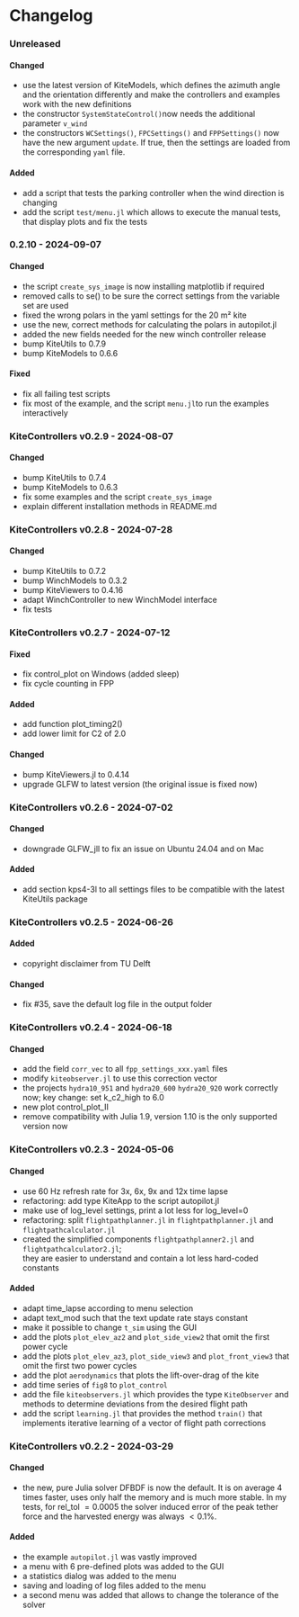 # Changelog
### Unreleased
#### Changed
- use the latest version of KiteModels, which defines the azimuth angle and the orientation differently and make the controllers and examples work with the new definitions
- the constructor `SystemStateControl()`now needs the additional parameter `v_wind`
- the constructors `WCSettings()`, `FPCSettings()` and `FPPSettings()` now have the new argument `update`. If true, then the settings are loaded from the corresponding `yaml` file.

#### Added
- add a script that tests the parking controller when the wind direction is changing
- add the script `test/menu.jl` which allows to execute the manual tests, that display plots and fix the tests


### 0.2.10 - 2024-09-07
#### Changed
- the script `create_sys_image` is now installing matplotlib if required
- removed calls to se() to be sure the correct settings from the variable set are used
- fixed the wrong polars in the yaml settings for the 20 m² kite
- use the new, correct methods for calculating the polars in autopilot.jl
- added the new fields needed for the new winch controller release
- bump KiteUtils to 0.7.9
- bump KiteModels to 0.6.6
#### Fixed
- fix all failing test scripts
- fix most of the example, and the script `menu.jl`to run the examples interactively 

### KiteControllers v0.2.9 - 2024-08-07
#### Changed
- bump KiteUtils to 0.7.4
- bump KiteModels to 0.6.3
- fix some examples and the script `create_sys_image`
- explain different installation methods in README.md

### KiteControllers v0.2.8 - 2024-07-28
#### Changed
- bump KiteUtils to 0.7.2
- bump WinchModels to 0.3.2
- bump KiteViewers to 0.4.16
- adapt WinchController to new WinchModel interface
- fix tests

### KiteControllers v0.2.7 - 2024-07-12
#### Fixed
- fix control_plot on Windows (added sleep)
- fix cycle counting in FPP
#### Added
- add function plot_timing2()
- add lower limit for C2 of 2.0
#### Changed
- bump KiteViewers.jl to 0.4.14
- upgrade GLFW to latest version (the original issue is fixed now)

### KiteControllers v0.2.6 - 2024-07-02
#### Changed
- downgrade GLFW_jll to fix an issue on Ubuntu 24.04 and on Mac
#### Added
- add section kps4-3l to all settings files to be compatible with the latest KiteUtils package

### KiteControllers v0.2.5 - 2024-06-26
#### Added
- copyright disclaimer from TU Delft
#### Changed
- fix #35, save the default log file in the output folder

### KiteControllers v0.2.4 - 2024-06-18
#### Changed
- add the field `corr_vec` to all `fpp_settings_xxx.yaml` files
- modify `kiteobserver.jl` to use this correction vector
- the projects `hydra10_951` and `hydra20_600` `hydra20_920` work correctly now; key change: set k_c2_high to 6.0
- new plot control_plot_II
- remove compatibility with Julia 1.9, version 1.10 is the only supported version now

### KiteControllers v0.2.3 - 2024-05-06
#### Changed
- use 60 Hz refresh rate for 3x, 6x, 9x and 12x time lapse
- refactoring: add type KiteApp to the script autopilot.jl
- make use of log_level settings, print a lot less for log_level=0
- refactoring: split `flightpathplanner.jl` in `flightpathplanner.jl` and `flightpathcalculator.jl`
- created the simplified components `flightpathplanner2.jl` and `flightpathcalculator2.jl`;  
  they are easier to understand and contain a lot less hard-coded constants

#### Added
- adapt time_lapse according to menu selection
- adapt text_mod such that the text update rate stays constant
- make it possible to change `t_sim` using the GUI
- add the plots `plot_elev_az2` and `plot_side_view2` that omit the first power cycle
- add the plots `plot_elev_az3`, `plot_side_view3` and `plot_front_view3` that omit the first two power cycles
- add the plot `aerodynamics` that plots the lift-over-drag of the kite
- add time series of `fig8` to `plot_control`
- add the file `kiteobservers.jl` which provides the type `KiteObserver` and methods to 
determine deviations from the desired flight path
- add the script `learning.jl` that provides the method `train()` that implements iterative learning
of a vector of flight path corrections 

### KiteControllers v0.2.2 - 2024-03-29
#### Changed
- the new, pure Julia solver DFBDF is now the default. It is on average 4 times faster, uses only half the memory and is much more stable. In my tests, for rel\_tol $=0.0005$ the solver induced error of the peak tether force and the harvested energy was always $<0.1$%.

#### Added
- the example `autopilot.jl` was vastly improved
- a menu with 6 pre-defined plots was added to the GUI
- a statistics dialog was added to the menu
- saving and loading of log files added to the menu
- a second menu was added that allows to change the tolerance of the solver
